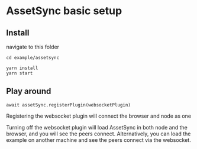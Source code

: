 # AssetSync basic setup

## Install

navigate to this folder

`cd example/assetsync`

```
yarn install
yarn start
```

## Play around

`await assetSync.registerPlugin(websocketPlugin)`

Registering the websocket plugin will connect the browser and node as one

Turning off the websocket plugin will load AssetSync in both node and the browser, and you will see the peers connect. Alternatively, you can load the example on another machine and see the peers connect via the websocket.